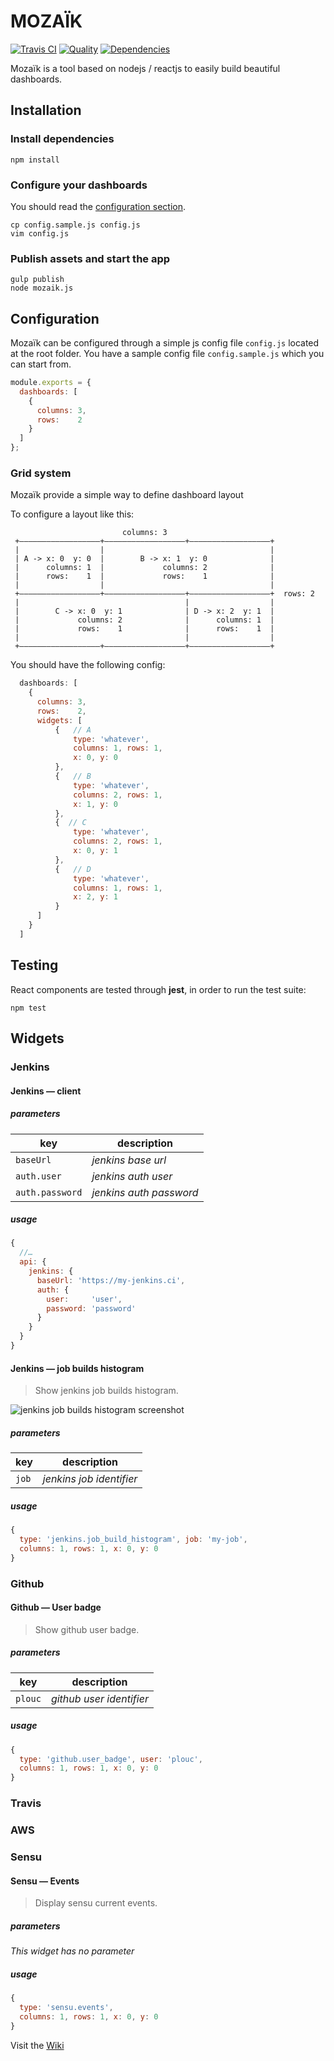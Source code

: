 # MOZAÏK

[![Travis CI][travis-image]][travis-url]
[![Quality][codeclimate-image]][codeclimate-url]
[![Dependencies][gemnasium-image]][gemnasium-url]

Mozaïk is a tool based on nodejs / reactjs to easily build beautiful dashboards.



## Installation

### Install dependencies

```
npm install
```

### Configure your dashboards

You should read the [configuration section](https://github.com/plouc/mozaik#configuration).

```
cp config.sample.js config.js
vim config.js
```

### Publish assets and start the app

```
gulp publish
node mozaik.js
```





## Configuration

Mozaïk can be configured through a simple js config file `config.js` located at the root folder.
You have a sample config file `config.sample.js` which you can start from.

```javascript
module.exports = {
  dashboards: [
    {
      columns: 3,
      rows:    2
    }
  ]
};
```

### Grid system

Mozaïk provide a simple way to define dashboard layout


To configure a layout like this:

```
                         columns: 3
 +——————————————————+——————————————————+——————————————————+
 |                  |                                     |
 | A -> x: 0  y: 0  |        B -> x: 1  y: 0              |
 |      columns: 1  |             columns: 2              |
 |      rows:    1  |             rows:    1              |
 |                  |                                     |
 +——————————————————+——————————————————+——————————————————+  rows: 2
 |                                     |                  |
 |        C -> x: 0  y: 1              | D -> x: 2  y: 1  |
 |             columns: 2              |      columns: 1  |
 |             rows:    1              |      rows:    1  |
 |                                     |                  |
 +——————————————————+——————————————————+——————————————————+

```

You should have the following config:

```javascript
  dashboards: [
    {
      columns: 3,
      rows:    2,
      widgets: [
          {   // A
              type: 'whatever',
              columns: 1, rows: 1,
              x: 0, y: 0
          },
          {   // B
              type: 'whatever',
              columns: 2, rows: 1,
              x: 1, y: 0
          },
          {  // C
              type: 'whatever',
              columns: 2, rows: 1,
              x: 0, y: 1
          },
          {   // D
              type: 'whatever',
              columns: 1, rows: 1,
              x: 2, y: 1
          }
      ]
    }
  ]
```




## Testing

React components are tested through **jest**, in order to run the test suite:

```
npm test
```






## Widgets

### Jenkins

#### Jenkins — client


##### parameters

key             | description
----------------|-------------------------
`baseUrl`       | *jenkins base url*
`auth.user`     | *jenkins auth user*
`auth.password` | *jenkins auth password*

##### usage

```javascript
{
  //…
  api: {
    jenkins: {
      baseUrl: 'https://my-jenkins.ci',
      auth: {
        user:     'user',
        password: 'password'
      }
    }
  }
}
```

#### Jenkins — job builds histogram

> Show jenkins job builds histogram.

![jenkins job builds histogram screenshot](https://raw.githubusercontent.com/wiki/plouc/mozaik/assets/jenkins.job_builds_histogram.png)

##### parameters

key   | description
------|--------------------------
`job` | *jenkins job identifier*

##### usage

```javascript
{
  type: 'jenkins.job_build_histogram', job: 'my-job',
  columns: 1, rows: 1, x: 0, y: 0
}
```



### Github

#### Github — User badge

> Show github user badge.

##### parameters

key     | description
--------|--------------------------
`plouc` | *github user identifier*

##### usage

```javascript
{
  type: 'github.user_badge', user: 'plouc',
  columns: 1, rows: 1, x: 0, y: 0
}
```



### Travis



### AWS



### Sensu

#### Sensu — Events

> Display sensu current events.

##### parameters

*This widget has no parameter*

##### usage

```javascript
{
  type: 'sensu.events',
  columns: 1, rows: 1, x: 0, y: 0
}
```



Visit the [Wiki](https://github.com/plouc/mozaik/wiki)




[travis-image]: https://img.shields.io/travis/plouc/mozaik.svg?style=flat-square
[travis-url]: https://travis-ci.org/plouc/mozaik
[codeclimate-image]: https://img.shields.io/codeclimate/github/plouc/mozaik.svg?style=flat-square
[codeclimate-url]: https://codeclimate.com/github/plouc/mozaik
[gemnasium-image]: https://img.shields.io/gemnasium/plouc/mozaik.svg?style=flat-square
[gemnasium-url]: https://gemnasium.com/plouc/mozaik
